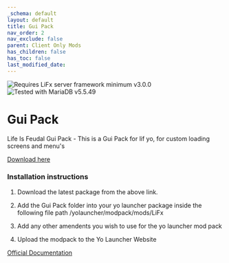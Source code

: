```yaml
---
_schema: default
layout: default
title: Gui Pack
nav_order: 2
nav_exclude: false
parent: Client Only Mods
has_children: false
has_toc: false
last_modified_date:
---
```


![](https://img.shields.io/badge/LiFx%20Server%20-%3Ev3.0.0-green "Requires LiFx server framework minimum v3.0.0")![](https://img.shields.io/badge/MariaDB%20-%3Ev5.5.49-green "Tested with MariaDB v5.5.49")

# Gui Pack

Life Is Feudal Gui Pack - This is a Gui Pack for lif yo, for custom loading screens and menu's

[Download here](https://github.com/LiF-x/Gui/releases/latest)&nbsp;

### Installation instructions

1. Download the latest package from the above link.

2. Add the Gui Pack folder into your yo launcher package inside the following file path
/yolauncher/modpack/mods/LiFx 

3. Add any other amendents you wish to use for the yo launcher mod pack

6. Upload the modpack to the Yo Launcher Website

[Official Documentation](https://yolauncher.app/documentation)